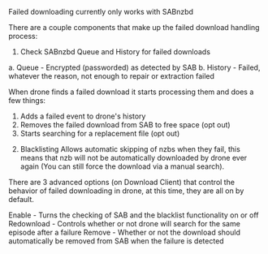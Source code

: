 Failed downloading currently only works with SABnzbd

There are a couple components that make up the failed download handling process:

1) Check SABnzbd Queue and History for failed downloads

a. Queue - Encrypted (passworded) as detected by SAB
b. History - Failed, whatever the reason, not enough to repair or extraction failed

When drone finds a failed download it starts processing them and does a few things:

1. Adds a failed event to drone's history
2. Removes the failed download from SAB to free space (opt out)
3. Starts searching for a replacement file (opt out)

2) Blacklisting
Allows automatic skipping of nzbs when they fail, this means that nzb will not be automatically downloaded by drone ever again (You can still force the download via a manual search).

There are 3 advanced options (on Download Client) that control the behavior of failed downloading in drone, at this time, they are all on by default.

Enable - Turns the checking of SAB and the blacklist functionality on or off
Redownload - Controls whether or not drone will search for the same episode after a failure
Remove - Whether or not the download should automatically be removed from SAB when the failure is detected